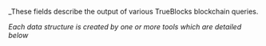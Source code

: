 _These fields describe the output of various TrueBlocks blockchain queries.

_Each data structure is created by one or more tools which are detailed below_

